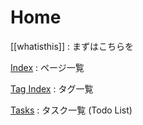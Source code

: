 # Home

[[whatisthis]]
: まずはこちらを

[Index](-/all)
: ページ一覧

[Tag Index](-/tags)
: タグ一覧

[Tasks](-/tasks)
: タスク一覧 (Todo List)
